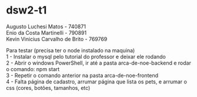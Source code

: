 # dsw2-t1
Augusto Luchesi Matos - 740871 <br/>
Enio da Costa Martinelli - 790891 <br/>
Kevin Vinicius Carvalho de Brito - 769769


Para testar (precisa ter o node instalado na maquina) <br/>
1 - Instalar o mysql pelo tutorial do professor e deixar ele rodando <br/>
2 - Abrir o windows PowerShell, ir até a pasta arca-de-noe-backend e rodar o comando: npm start <br/>
3 - Repetir o comando anterior na pasta arca-de-noe-frontend <br/>
4 - Falta página de cadastro, arrumar página que lista os pets, e arrumar o css (cores, botões, tamanhos, etc) <br/>
